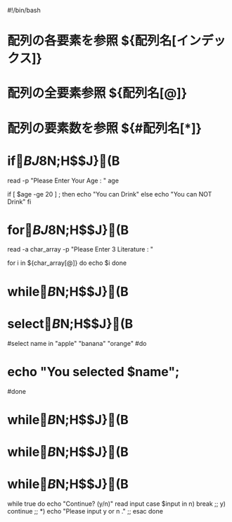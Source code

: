 #!/bin/bash

# 配列の各要素を参照 ${配列名[インデックス]}
# 配列の全要素参照 ${配列名[@]}
# 配列の要素数を参照 ${#配列名[*]}


# if$BJ8$N;H$$J}(B
read -p "Please Enter Your Age : " age

if [ $age -ge 20 ] ; then
  echo "You can Drink"
else
  echo "You can NOT Drink"
fi


# for$BJ8$N;H$$J}(B
read -a char_array -p "Please Enter 3 Literature : "

for i in ${char_array[@]} 
do
  echo $i
done

# while$B$N;H$$J}(B
# select$B$N;H$$J}(B
#select name in "apple" "banana" "orange"
#do
#  echo "You selected $name";
#done

# while$B$N;H$$J}(B
# while$B$N;H$$J}(B
# while$B$N;H$$J}(B
while true
do
  echo "Continue? (y/n)"
  read input
  case $input in
    n) break
      ;;
    y) continue
      ;;
    *) echo "Please input y or n ."
      ;;
    esac
done
